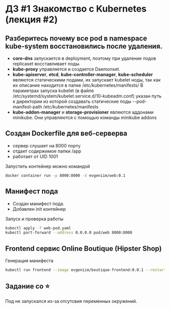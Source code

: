 # ДЗ #1 Знакомство с Kubernetes (лекция #2)

## Разберитесь почему все pod в namespace kube-system восстановились после удаления.

* **core-dns** запускается в deployment, поэтому при удаление подов replicaset восставливает поды.
* **kube-proxy** управляется и создается Daemonset.
* **kube-apiserver**, **etcd**, **kube-controller-manager**, **kube-scheduler** являются статическими подами, их запускает kubelet ноды, так как их описание находится в папке /etc/kubernetes/manifests/
В параметрах запуска kubelet (в файле /etc/systemd/system/kubelet.service.d/10-kubeadm.conf) указан путь к директории из которой создавать статические поды --pod-manifest-path /etc/kubernetes/manifests
* **kube-addon-manager** и **storage-provisioner** являются аддонами minikube. Они управляются с помощью команды minikube addons

## Создан Dockerfile для веб-серверва
* сервер слушает на 8000 порту
* отдает содержимое папки /app
* работает от UID 1001

Запустить контейнер можно командой
```bash
docker container run -p 8000:8000 -d evgeniim/web:0.1
```

## Манифест пода
* Создан манифест пода.
* Добавлен init контейнер

Запуск и проверка работы
```bash
kubectl apply -f web-pod.yaml
kubectl port-forward --address 0.0.0.0 pod/web 8000:8000
```

## Frontend сервис Online Boutique (Hipster Shop)
Генерация манифеста
```bash
kubectl run frontend --image evgeniim/boutique-frontend:0.0.1 --restart=Never --dry-run=client -o yaml > frontend-pod.yaml
```

## Задание со ⭐
Под не запускался из-за отсутсвия переменных окружений.
